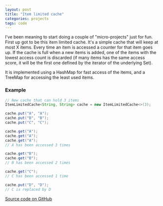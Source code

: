 ```yaml
---
layout: post
title: "Item limited cache"
categories: projects
tags: code
---
```


I've been meaning to start doing a couple of "micro-projects" just for fun.
First up got to be this item limited cache. It's a simple cache that will keep at most X items. Every time an item is accessed a counter for that item goes up. If the cache is full when a new items is added, one of the items with the lowest access count is discarded (if many items has the same access score, it will be the first one defined by the iterator of the underlying Set).

It is implemented using a HashMap for fast access of the items, and a TreeMap for accessing the least used items.

### Example

```java
// New cache that can hold 3 items
ItemLimitedCache<String, String> cache = new ItemLimitedCache<>(3);

cache.put("A", "A");
cache.put("B", "B");
cache.put("C", "C");

cache.get("A");
cache.get("A");
cache.get("A");
// A has been accessed 3 times

cache.get("B");
cache.get("B");
// B has been accessed 2 times

cache.get("C");
// C has been accessed 1 time

cache.put("D", "D");
// C is replaced by D
```

[Source code on GitHub](https://github.com/AntonFagerberg/JavAnton/blob/main/cache/src/main/java/com/antonfagerberg/javanton/cache/ItemLimitedCache.java)